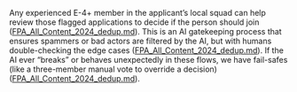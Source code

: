 Any experienced E-4+ member in the applicant’s local squad can help review those flagged applications to decide if the person should join ([FPA_All_Content_2024_dedup.md](file://file-8chavoigzfxzbru5bsau7m%23:~:text=%2A%2Arapid%20review%20override:%2A%2A%20any%20%2A%2Ae,override%20yellow%20via%20peer%20validation/)). This is an AI gatekeeping process that ensures spammers or bad actors are filtered by the AI, but with humans double-checking the edge cases ([FPA_All_Content_2024_dedup.md](file://file-8chavoigzfxzbru5bsau7m%23:~:text=%2A%2Aai%20gatekeeping:%2A%2A%20,reject%20+%20feedback/)). If the AI ever “breaks” or behaves unexpectedly in these flows, we have fail-safes (like a three-member manual vote to override a decision) ([FPA_All_Content_2024_dedup.md](file://file-8chavoigzfxzbru5bsau7m%23:~:text=any%20%2A%2Ae,override%20yellow%20via%20peer%20validation/)).